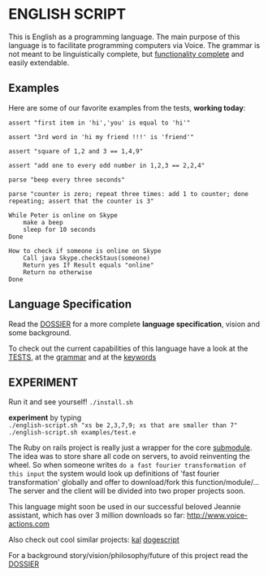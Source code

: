 # ENGLISH SCRIPT

This is English as a programming language.
The main purpose of this language is to facilitate programming computers via Voice.
The grammar is not meant to be linguistically complete, but [functionality complete](https://en.wikipedia.org/wiki/Functional_completeness) and easily extendable.

Examples
--------
Here are some of our favorite examples from the tests, **working today**:                      

`assert "first item in 'hi','you' is equal to 'hi'"`

`assert "3rd word in 'hi my friend !!!' is 'friend'"`

`assert "square of 1,2 and 3 == 1,4,9"`

`assert "add one to every odd number in 1,2,3 == 2,2,4"`

`parse "beep every three seconds"`

`parse "counter is zero; repeat three times: add 1 to counter; done repeating; assert that the counter is 3"`


```
While Peter is online on Skype
	make a beep
	sleep for 10 seconds
Done
```

```
How to check if someone is online on Skype
	Call java Skype.checkStaus(someone)
	Return yes If Result equals "online"
	Return no otherwise
Done
```

Language Specification
----------------------
Read the [DOSSIER](https://github.com/pannous/natural-english-script/tree/master/DOSSIER.md) for a more complete **language specification**, vision and some background.

To check out the current capabilities of this language have a look at the [TESTS](https://github.com/pannous/natural-english-script/tree/master/test/unit), at the [grammar](https://github.com/pannous/natural-english-script/blob/master/lib/english-script/english-parser.rb) and at the
[keywords](https://github.com/pannous/natural-english-script/blob/master/lib/english-script/english-tokens.rb)

EXPERIMENT
----------
Run it and see yourself!
`./install.sh`	
	
**experiment** by typing  
`./english-script.sh "xs be 2,3,7,9; xs that are smaller than 7"`  
`./english-script.sh examples/test.e`

The Ruby on rails project is really just a wrapper for the core [submodule](https://github.com/pannous/natural-english-script/tree/master/lib/english-script). The idea was to store share all code on servers, to avoid reinventing the wheel. So when someone writes `do a fast fourier transformation of this input` the system would look up definitions of 'fast fourier transformation' globally and offer to download/fork this function/module/... The server and the client will be divided into two proper projects soon.

This language might soon be used in our successful beloved Jeannie assistant, which has over 3 million downloads so far:
http://www.voice-actions.com

Also check out cool similar projects:
[kal](https://github.com/rzimmerman/kal)
[dogescript](https://github.com/remixz/dogescript)

For a background story/vision/philosophy/future of this project read the [DOSSIER](https://github.com/pannous/natural-english-script/tree/master/DOSSIER.md)

